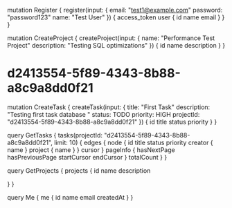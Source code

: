 mutation Register {
  register(input: {
    email: "test1@example.com"
    password: "password123"
    name: "Test User"
  }) {
    access_token
    user {
      id
      name
      email
    }
  }
}


mutation CreateProject {
  createProject(input: {
    name: "Performance Test Project"
    description: "Testing SQL optimizations"
  }) {
    id
    name
    description
  }
}

# d2413554-5f89-4343-8b88-a8c9a8dd0f21

mutation CreateTask {
  createTask(input: {
    title: "First Task"
    description: "Testing first task database "
    status: TODO
    priority: HIGH
    projectId: "d2413554-5f89-4343-8b88-a8c9a8dd0f21"
  }) {
    id
    title
    status
    priority
  }
}

query GetTasks {
  tasks(projectId: "d2413554-5f89-4343-8b88-a8c9a8dd0f21", limit: 10) {
    edges {
      node {
        id
        title
        status
        priority
        creator {
          name
        }
        project {
          name
        }
      }
      cursor
    }
    pageInfo {
      hasNextPage
      hasPreviousPage
      startCursor
      endCursor
    }
    totalCount
  }
}

query GetProjects {
  projects {
    id
    name
    description
  
    
  }
}

query Me {
  me {
    id
    name
    email
    createdAt
  }
}
